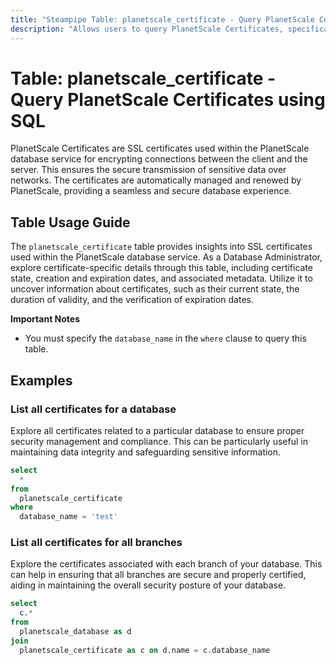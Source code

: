 ```yaml
---
title: "Steampipe Table: planetscale_certificate - Query PlanetScale Certificates using SQL"
description: "Allows users to query PlanetScale Certificates, specifically the details of SSL certificates used in PlanetScale database service."
---
```


# Table: planetscale_certificate - Query PlanetScale Certificates using SQL

PlanetScale Certificates are SSL certificates used within the PlanetScale database service for encrypting connections between the client and the server. This ensures the secure transmission of sensitive data over networks. The certificates are automatically managed and renewed by PlanetScale, providing a seamless and secure database experience.

## Table Usage Guide

The `planetscale_certificate` table provides insights into SSL certificates used within the PlanetScale database service. As a Database Administrator, explore certificate-specific details through this table, including certificate state, creation and expiration dates, and associated metadata. Utilize it to uncover information about certificates, such as their current state, the duration of validity, and the verification of expiration dates.

**Important Notes**
- You must specify the `database_name` in the `where` clause to query this table.

## Examples

### List all certificates for a database
Explore all certificates related to a particular database to ensure proper security management and compliance. This can be particularly useful in maintaining data integrity and safeguarding sensitive information.

```sql
select
  *
from
  planetscale_certificate
where
  database_name = 'test'
```

### List all certificates for all branches
Explore the certificates associated with each branch of your database. This can help in ensuring that all branches are secure and properly certified, aiding in maintaining the overall security posture of your database.

```sql
select
  c.*
from
  planetscale_database as d
join
  planetscale_certificate as c on d.name = c.database_name
```